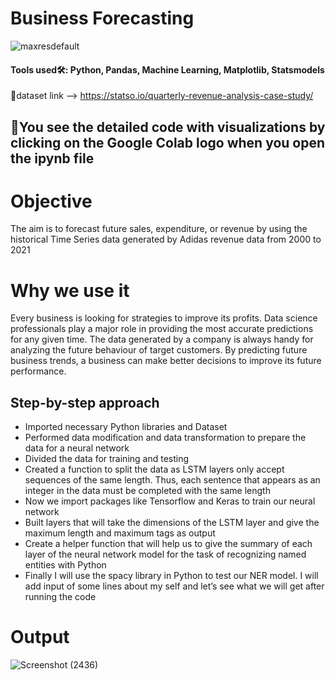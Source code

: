 # Business Forecasting

![maxresdefault](https://github.com/SyedsProjectPortfolio45/Business-Forecasting/assets/147240839/fb66f2e6-6bb2-49e1-88a8-b278bd4e5cb6)

#### Tools used🛠: Python, Pandas, Machine Learning, Matplotlib, Statsmodels
🔗dataset link --> https://statso.io/quarterly-revenue-analysis-case-study/

## 🚧You see the detailed code with visualizations by clicking on the Google Colab logo when you open the ipynb file

# Objective
The aim is to forecast future sales, expenditure, or revenue by using the historical Time Series data generated by Adidas revenue data from 2000 to 2021

# Why we use it
Every business is looking for strategies to improve its profits. Data science professionals play a major role in providing the most accurate predictions for any given time. The data generated by a company is always handy for analyzing the future behaviour of target customers. By predicting future business trends, a business can make better decisions to improve its future performance.

## Step-by-step approach
- Imported necessary Python libraries and Dataset
- Performed data modification and data transformation to prepare the data for a neural network
- Divided the data for training and testing
- Created a function to split the data as LSTM layers only accept sequences of the same length. Thus, each sentence that appears as an integer in the data must be completed with the same length
- Now we import packages like Tensorflow and Keras to train our neural network
- Built layers that will take the dimensions of the LSTM layer and give the maximum length and maximum tags as output
- Create a helper function that will help us to give the summary of each layer of the neural network model for the task of recognizing named entities with Python
- Finally I will use the spacy library in Python to test our NER model. I will add input of some lines about my self and let’s see what we will get after running the code

# Output
![Screenshot (2436)](https://github.com/SyedsProjectPortfolio45/Business-Forecasting/assets/147240839/c3edf337-5192-413c-995d-070bfda392e9)

